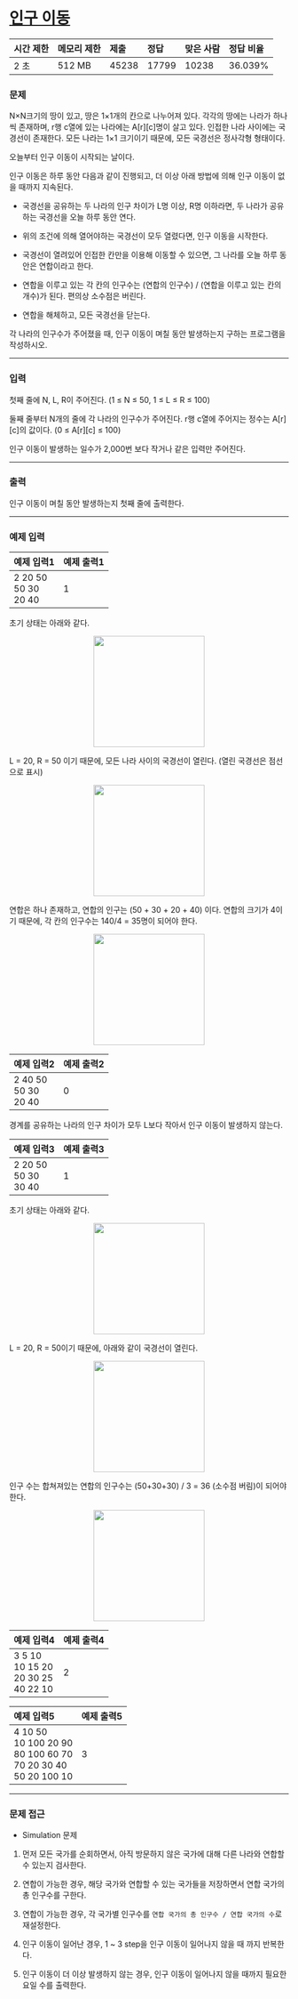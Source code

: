 # [인구 이동](https://www.acmicpc.net/problem/16234)

<div align = center>

| 시간 제한 | 메모리 제한 | 제출  | 정답  | 맞은 사람 | 정답 비율 |
| :-------- | :---------- | :---- | :---- | :-------- | :-------- |
| 2 초      | 512 MB      | 45238 | 17799 | 10238     | 36.039%   |

</div>

### 문제

N×N크기의 땅이 있고, 땅은 1×1개의 칸으로 나누어져 있다. 각각의 땅에는 나라가 하나씩 존재하며, r행 c열에 있는 나라에는 A[r][c]명이 살고 있다. 인접한 나라 사이에는 국경선이 존재한다. 모든 나라는 1×1 크기이기 때문에, 모든 국경선은 정사각형 형태이다.

오늘부터 인구 이동이 시작되는 날이다.

인구 이동은 하루 동안 다음과 같이 진행되고, 더 이상 아래 방법에 의해 인구 이동이 없을 때까지 지속된다.

- 국경선을 공유하는 두 나라의 인구 차이가 L명 이상, R명 이하라면, 두 나라가 공유하는 국경선을 오늘 하루 동안 연다.

- 위의 조건에 의해 열어야하는 국경선이 모두 열렸다면, 인구 이동을 시작한다.

- 국경선이 열려있어 인접한 칸만을 이용해 이동할 수 있으면, 그 나라를 오늘 하루 동안은 연합이라고 한다.

- 연합을 이루고 있는 각 칸의 인구수는 (연합의 인구수) / (연합을 이루고 있는 칸의 개수)가 된다. 편의상 소수점은 버린다.

- 연합을 해체하고, 모든 국경선을 닫는다.

각 나라의 인구수가 주어졌을 때, 인구 이동이 며칠 동안 발생하는지 구하는 프로그램을 작성하시오.

---

### 입력

첫째 줄에 N, L, R이 주어진다. (1 ≤ N ≤ 50, 1 ≤ L ≤ R ≤ 100)

둘째 줄부터 N개의 줄에 각 나라의 인구수가 주어진다. r행 c열에 주어지는 정수는 A[r][c]의 값이다. (0 ≤ A[r][c] ≤ 100)

인구 이동이 발생하는 일수가 2,000번 보다 작거나 같은 입력만 주어진다.

---

### 출력

인구 이동이 며칠 동안 발생하는지 첫째 줄에 출력한다.

---

### 예제 입력

| 예제 입력1                  | 예제 출력1 |
| :-------------------------- | :--------- |
| 2 20 50<br/>50 30<br/>20 40 | 1          |

초기 상태는 아래와 같다.

<div align=center>
  <img src="https://upload.acmicpc.net/2993ef69-f57e-4d46-a9b3-eb3a05612dc7/-/preview/" width="200px" height="200px" />
</div>

L = 20, R = 50 이기 때문에, 모든 나라 사이의 국경선이 열린다. (열린 국경선은 점선으로 표시)

<div align=center>
  <img src="https://upload.acmicpc.net/3e73073e-b68e-478b-90fd-f158f44863b7/-/preview/" width="200px" height="200px" />
</div>

연합은 하나 존재하고, 연합의 인구는 (50 + 30 + 20 + 40) 이다. 연합의 크기가 4이기 때문에, 각 칸의 인구수는 140/4 = 35명이 되어야 한다.

<div align=center>
  <img src="https://upload.acmicpc.net/78951cb1-213d-416b-a64d-fb80697af36a/-/preview/" width="200px" height="200px" />
</div>

| 예제 입력2                  | 예제 출력2 |
| :-------------------------- | :--------- |
| 2 40 50<br/>50 30<br/>20 40 | 0          |

경계를 공유하는 나라의 인구 차이가 모두 L보다 작아서 인구 이동이 발생하지 않는다.

| 예제 입력3                  | 예제 출력3 |
| :-------------------------- | :--------- |
| 2 20 50<br/>50 30<br/>30 40 | 1          |

초기 상태는 아래와 같다.

<div align=center>
  <img src="https://upload.acmicpc.net/c70d5726-35d0-4af8-96f7-f01371db935f/-/preview/" width="200px" height="200px" />
</div>

L = 20, R = 50이기 때문에, 아래와 같이 국경선이 열린다.

<div align=center>
  <img src="https://upload.acmicpc.net/eff2e0d7-3b05-4b4d-88d6-4fc56fd946c6/-/preview/" width="200px" height="200px" />
</div>

인구 수는 합쳐져있는 연합의 인구수는 (50+30+30) / 3 = 36 (소수점 버림)이 되어야 한다.

<div align=center>
  <img src="https://upload.acmicpc.net/c54b09bd-7b13-4f41-9c80-271497c3239e/-/preview/" width="200px" height="200px" />
</div>

| 예제 입력4                                    | 예제 출력4 |
| :-------------------------------------------- | :--------- |
| 3 5 10<br/>10 15 20<br/>20 30 25<br/>40 22 10 | 2          |

| 예제 입력5                                                                 | 예제 출력5 |
| :------------------------------------------------------------------------- | :--------- |
| 4 10 50<br/>10 100 20 90<br/>80 100 60 70<br/>70 20 30 40<br/>50 20 100 10 | 3          |

---

### 문제 접근

- Simulation 문제

1. 먼저 모든 국가를 순회하면서, 아직 방문하지 않은 국가에 대해 다른 나라와 연합할 수 있는지 검사한다.

2. 연합이 가능한 경우, 해당 국가와 연합할 수 있는 국가들을 저장하면서 연합 국가의 총 인구수를 구한다.

3. 연합이 가능한 경우, 각 국가별 인구수를 `연합 국가의 총 인구수 / 연합 국가의 수`로 재설정한다.

4. 인구 이동이 일어난 경우, 1 ~ 3 step을 인구 이동이 일어나지 않을 때 까지 반복한다.

5. 인구 이동이 더 이상 발생하지 않는 경우, 인구 이동이 일어나지 않을 때까지 필요한 요일 수를 출력한다.
